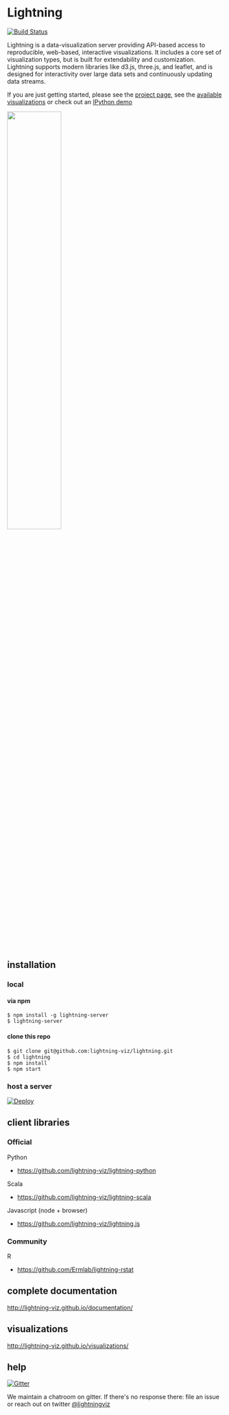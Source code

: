 # Lightning


[![Build Status](https://travis-ci.org/lightning-viz/lightning.svg)](https://travis-ci.org/lightning-viz/lightning)

Lightning is a data-visualization server providing API-based access to reproducible, web-based, interactive visualizations. It includes a core set of visualization types, but is built for extendability and customization. Lightning supports modern libraries like d3.js, three.js, and leaflet, and is designed for interactivity over large data sets and continuously updating data streams.

If you are just getting started, please see the [project page](http://lightning-viz.github.io/), see the [available visualizations](http://lightning-viz.github.io/visualizations/) or check out an [IPython demo](http://nbviewer.ipython.org/github/lightning-viz/lightning-example-notebooks/blob/master/index.ipynb)

<img src="http://lightning-viz.org/images/gallery-square.png" width="50%">

## installation

### local

#### via npm

```
$ npm install -g lightning-server
$ lightning-server
```

#### clone this repo

```
$ git clone git@github.com:lightning-viz/lightning.git
$ cd lightning
$ npm install
$ npm start
```

### host a server


[![Deploy](https://www.herokucdn.com/deploy/button.png)](https://heroku.com/deploy?template=https://github.com/lightning-viz/lightning/tree/v1.3.0)


## client libraries

### Official

Python
* https://github.com/lightning-viz/lightning-python

Scala
* https://github.com/lightning-viz/lightning-scala

Javascript (node + browser)
* https://github.com/lightning-viz/lightning.js

### Community

R
* https://github.com/Ermlab/lightning-rstat


## complete documentation

http://lightning-viz.github.io/documentation/

## visualizations

http://lightning-viz.github.io/visualizations/

## help

[![Gitter](https://badges.gitter.im/Join%20Chat.svg)](https://gitter.im/lightning-viz/lightning?utm_source=badge&utm_medium=badge&utm_campaign=pr-badge&utm_content=badge)

We maintain a chatroom on gitter. If there's no response there: file an issue or reach out on twitter  [@lightningviz](https://twitter.com/lightningviz)
